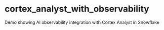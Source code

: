 # cortex_analyst_with_observability
Demo showing AI observability integration with Cortex Analyst in Snowflake
